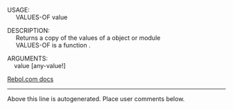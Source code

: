 USAGE:  
&nbsp;&nbsp;&nbsp;&nbsp;&nbsp;VALUES-OF&nbsp;value&nbsp;  
  
DESCRIPTION:  
&nbsp;&nbsp;&nbsp;&nbsp;&nbsp;Returns&nbsp;a&nbsp;copy&nbsp;of&nbsp;the&nbsp;values&nbsp;of&nbsp;a&nbsp;object&nbsp;or&nbsp;module  
&nbsp;&nbsp;&nbsp;&nbsp;&nbsp;VALUES-OF&nbsp;is&nbsp;a&nbsp;function&nbsp;.  
  
ARGUMENTS:  
&nbsp;&nbsp;&nbsp;&nbsp;value&nbsp;[any-value!]  

[Rebol.com docs](http://www.rebol.com/r3/docs/functions/values-of.html)
___
Above this line is autogenerated. Place user comments below.